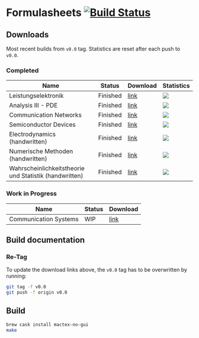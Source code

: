# Formulasheets [![Build Status](https://travis-ci.org/noah95/formulasheets.svg?branch=master)](https://travis-ci.org/noah95/formulasheets)

## Downloads
Most recent builds from `v0.0` tag. Statistics are reset after each push to `v0.0`.

### Completed
| Name          | Status | Download      | Statistics |
| ------------- |--------|---------------|------------|
| Leistungselektronik | Finished | [link][le] | ![][le-badge] |
| Analysis III - PDE | Finished | [link][an3] | ![][an3-badge] |
| Communication Networks | Finished | [link][comnet] | ![][comnet-badge] |
| Semiconductor Devices | Finished | [link][semi] | ![][semi-badge] |
| Electrodynamics (handwritten) | Finished | [link][em] | ![][em-badge] |
| Numerische Methoden (handwritten) | Finished | [link][num] | ![][num-badge] |
| Wahrscheinlichkeitstheorie und Statistik (handwritten) | Finished | [link][wus] | ![][wus-badge] |

[le]: https://github.com/noah95/formulasheets/releases/download/v1.0/leistungselektronik.pdf
[le-badge]: https://img.shields.io/github/downloads/noah95/formulasheets/v1.0/leistungselektronik.pdf.svg
[an3]: https://github.com/noah95/formulasheets/releases/download/v1.0/analysis3pde.pdf
[an3-badge]: https://img.shields.io/github/downloads/noah95/formulasheets/v1.0/analysis3pde.pdf.svg
[comnet]: https://github.com/noah95/formulasheets/releases/download/v2.0.1/ComNet_summary.pdf
[comnet-badge]: https://img.shields.io/github/downloads/noah95/formulasheets/v2.0.1/ComNet_summary.pdf.svg

[semi]: https://github.com/noah95/formulasheets/releases/download/v2.1.1/semiconductordevices.pdf
[semi-badge]: https://img.shields.io/github/downloads/noah95/formulasheets/v2.1.1/semiconductordevices.pdf.svg

[em]: https://github.com/noah95/formulasheets/releases/download/v2.1.2/em_fosa_huetter.pdf
[em-badge]: https://img.shields.io/github/downloads/noah95/formulasheets/v2.1.2/em_fosa_huetter.pdf.svg

[num]: https://github.com/noah95/formulasheets/releases/download/v2.1.2/num_fosa_huetter.pdf
[num-badge]: https://img.shields.io/github/downloads/noah95/formulasheets/v2.1.2/num_fosa_huetter.pdf.svg

[wus]: https://github.com/noah95/formulasheets/releases/download/v2.1.2/wus_fosa_huetter.pdf
[wus-badge]: https://img.shields.io/github/downloads/noah95/formulasheets/v2.1.2/wus_fosa_huetter.pdf.svg

### Work in Progress
| Name          | Status | Download      |
| ------------- |--------|---------------|
| Communication Systems | WIP | [link][comsys] |

[comsys]: https://github.com/noah95/formulasheets/raw/build/Communication%20Systems/communication_systems.pdf

## Build documentation

### Re-Tag
To update the download links above, the `v0.0` tag has to be overwritten by running:

```bash
git tag -f v0.0
git push -f origin v0.0
```

## Build
```bash
brew cask install mactex-no-gui
make
```